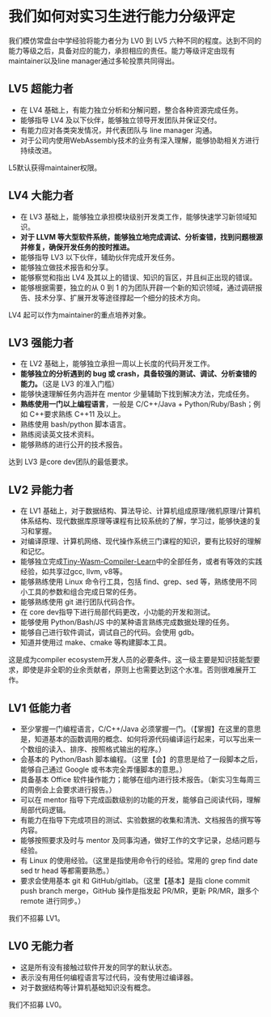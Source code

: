 # 我们如何对实习生进行能力分级评定

我们模仿常盘台中学经验将能力者分为 LV0 到 LV5 六种不同的程度。达到不同的能力等级之后，具备对应的能力，承担相应的责任。能力等级评定由现有maintainer以及line manager通过多轮投票共同得出。

## LV5 超能力者

- 在 LV4 基础上，有能力独立分析和分解问题，整合各种资源完成任务。
- 能够指导 LV4 及以下伙伴，能够独立领导开发团队并保证交付。
- 有能力应对各类突发情况，并代表团队与 line manager 沟通。
- 对于公司内使用WebAssembly技术的业务有深入理解，能够协助相关方进行持续改进。

L5默认获得maintainer权限。

## LV4 大能力者

- 在 LV3 基础上，能够独立承担模块级别开发类工作，能够快速学习新领域知识。
- **对于 LLVM 等大型软件系统，能够独立地完成调试、分析查错，找到问题根源并修复，确保开发任务的按时推进。**
- 能够指导 LV3 以下伙伴，辅助伙伴完成开发任务。
- 能够独立做技术报告和分享。
- 能够察觉和指出 LV4 及其以上的错误、知识的盲区，并且纠正出现的错误。
- 能够根据需要，独立的从 0 到 1 的为团队开辟一个新的知识领域，通过调研报告、技术分享、扩展开发等途径撑起一个细分的技术方向。

LV4 起可以作为maintainer的重点培养对象。

## LV3 强能力者

- 在 LV2 基础上，能够独立承担一周以上长度的代码开发工作。
- **能够独立的分析遇到的 bug 或 crash，具备较强的测试、调试、分析查错的能力。**（这是 LV3 的准入门槛）
- 能够快速理解任务内涵并在 mentor 少量辅助下找到解决方法，完成任务。
- **熟练使用一门以上编程语言**，一般是 C/C++/Java + Python/Ruby/Bash；例如 C++要求熟练 C++11 及以上。
- 熟练使用 bash/python 脚本语言。
- 熟练阅读英文技术资料。
- 能够熟练的进行公开的技术报告。

达到 LV3 是core dev团队的最低要求。

## LV2 异能力者

- 在 LV1 基础上，对于数据结构、算法导论、计算机组成原理/微机原理/计算机体系结构、现代数据库原理等课程有比较系统的了解，学习过，能够快速的复习和掌握。
- 对编译原理、计算机网络、现代操作系统三门课程的知识，要有比较好的理解和记忆。
- 能够独立完成[Tiny-Wasm-Compiler-Learn](https://github.com/Schleifner/Tiny-Wasm-Compiler-Learn.git)中的全部任务，或者有等效的实践经验，如共享过gcc, llvm, v8等。
- 能够熟练使用 Linux 命令行工具，包括 find、grep、sed 等，熟练使用不同小工具的参数和组合完成日常的任务。
- 能够熟练使用 git 进行团队代码合作。
- 在 core dev指导下进行局部代码更改，小功能的开发和测试。
- 能够使用 Python/Bash/JS 中的某种语言熟练完成数据处理的任务。
- 能够自己进行软件调试，调试自己的代码。会使用 gdb。
- 知道并使用过 make、cmake 等构建脚本工具。

这是成为compiler ecosystem开发人员的必要条件。这一级主要是知识技能型要求，即使是非全职的业余贡献者，原则上也需要达到这个水准。否则很难展开工作。

## LV1 低能力者

- 至少掌握一门编程语言，C/C++/Java 必须掌握一门。（【掌握】在这里的意思是，知道基本的函数调用的概念、如何将源代码编译运行起来，可以写出来一个数组的读入、排序、按照格式输出的程序。）
- 会基本的 Python/Bash 脚本编程。（这里【会】的意思是给了一段脚本之后，能够自己通过 Google 或书本完全弄懂脚本的意思。）
- 具备基本 Office 软件操作能力；能够在组内进行技术报告。（新实习生每周三的周例会上会要求进行报告。）
- 可以在 mentor 指导下完成函数级别的功能的开发，能够自己阅读代码，理解局部代码逻辑。
- 有能力在指导下完成项目的测试、实验数据的收集和清洗、文档报告的撰写等内容。
- 能够按照要求及时与 mentor 及同事沟通，做好工作的文字记录，总结问题与经验。
- 有 Linux 的使用经验。（这里是指使用命令行的经验。常用的 grep find date sed tr head 等都需要熟悉。）
- 要求会使用基本 git 和 GitHub/gitlab。（这里【基本】是指 clone commit push branch merge，GitHub 操作是指发起 PR/MR，更新 PR/MR，跟多个 remote 进行同步。）

我们不招募 LV1。

## LV0 无能力者

- 这是所有没有接触过软件开发的同学的默认状态。
- 表示没有用任何编程语言写过代码，没有使用过编译器。
- 对于数据结构等计算机基础知识没有概念。

我们不招募 LV0。

